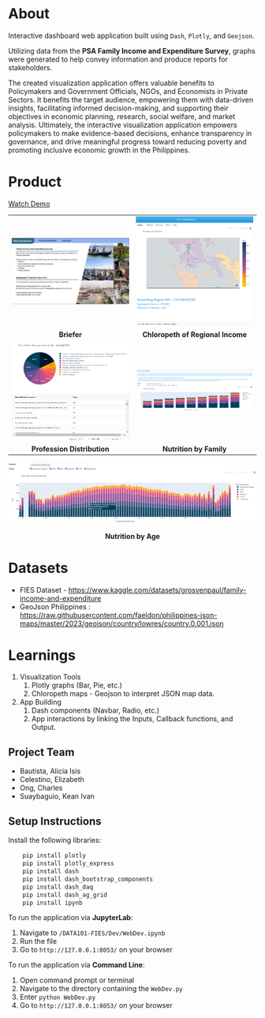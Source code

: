 # About
Interactive dashboard web application built using `Dash`, `Plotly`, and `Geojson`.

Utilizing data from the **PSA Family Income and Expenditure Survey**, graphs were generated to help convey information and produce reports for stakeholders. 

The created visualization application offers valuable benefits to Policymakers and Government Officials, NGOs, and Economists in Private Sectors. It benefits the target audience, empowering them with data-driven insights, facilitating informed decision-making, and supporting their objectives in economic planning, research, social welfare, and market analysis. Ultimately, the interactive visualization application empowers policymakers to make evidence-based decisions, enhance transparency in governance, and drive meaningful progress toward reducing poverty and promoting inclusive economic growth in the Philippines.

# Product
[Watch Demo]('https://youtu.be/ObXyFYXclzc')

<table width="100%">
    <tr>
        <td width="50%" align="center"><img src="assets/Report/Landing Page.png" alt="Summary" style="max-height: 360px; object-fit: contain;"/></td>
        <td width="50%" align="center"><img src="assets/Report/Chloropeth.png" alt="Income Chloropeth" style="max-height: 360px; object-fit: contain;"/></td>
    </tr>
    <tr>
        <td align = "center"><b>Briefer</b></td>
        <td align = "center"><b>Chloropeth of Regional Income</b></td>
    </tr>
    <tr>
        <td width="50%" align="center"><img src="assets/Report/Employment.png" alt="Employment" style="max-height: 360px; object-fit: contain;"/></td>
        <td width="50%" align="center"><img src="assets/Report/Nutrition by Family.png" alt="Nutrition by Family" style="max-height: 360px; object-fit: contain;"/></td>
    </tr>
    <tr>
        <td align = "center"><b>Profession Distribution</b></td>
        <td align = "center"><b>Nutrition by Family</b></td>
    </tr>
</table>

<img src="assets/Report/Nutrition by Age.png" alt="Nutrition by Age" align="center"/>
<p align="center"><b>Nutrition by Age</b></p>

# Datasets
* FIES Dataset - https://www.kaggle.com/datasets/grosvenpaul/family-income-and-expenditure
* GeoJson Philippines : https://raw.githubusercontent.com/faeldon/philippines-json-maps/master/2023/geojson/country/lowres/country.0.001.json

# Learnings
1. Visualization Tools
    1. Plotly graphs (Bar, Pie, etc.)
    2. Chloropeth maps - Geojson to interpret JSON map data.
2. App Building
    1. Dash components (Navbar, Radio, etc.)
    2. App interactions by linking the Inputs, Callback functions, and Output. 


## Project Team
- Bautista, Alicia Isis
- Celestino, Elizabeth
- Ong, Charles 
- Suaybaguio, Kean Ivan

## Setup Instructions
Install the following libraries: 
```
    pip install plotly 
    pip install plotly_express
    pip install dash
    pip install dash_bootstrap_components
    pip install dash_daq
    pip install dash_ag_grid
    pip install ipynb
```

To run the application via **JupyterLab**:  
1. Navigate to `/DATA101-FIES/Dev/WebDev.ipynb`  
2. Run the file  
3. Go to `http://127.0.0.1:8053/` on your browser  


To run the application via **Command Line**:
1. Open command prompt or terminal
2. Navigate to the directory containing the `WebDev.py`
3. Enter `python WebDev.py`
4. Go to `http://127.0.0.1:8053/` on your browser  
